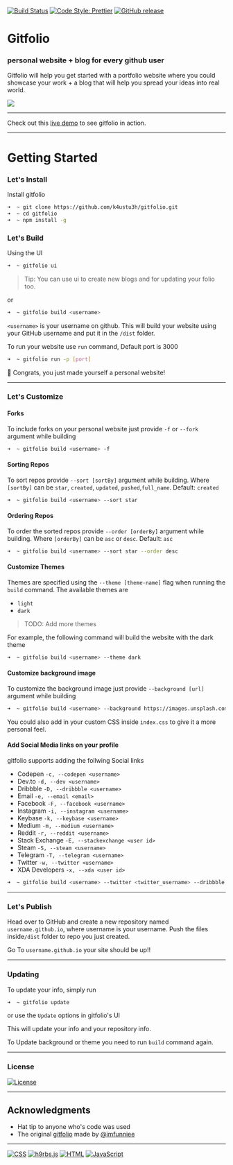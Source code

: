 [![Build Status](https://travis-ci.com/dilllxd/gitfolio.svg?branch=master)](https://travis-ci.com/dilllxd/gitfolio)
[![Code Style: Prettier](https://img.shields.io/badge/code_style-prettier-ff69b4.svg?logo=prettier&style=for-the-badge)](https://github.com/prettier/prettier)
[![GitHub release](https://img.shields.io/github/release/imfunniee/gitfolio.svg?style=for-the-badge)](https://github.com/imfunniee/gitfolio/releases/latest)

# Gitfolio

### personal website + blog for every github user

Gitfolio will help you get started with a portfolio website where you could showcase your work + a blog that will help you spread your ideas into real world.

<img src="https://i.imgur.com/eA6clZr.png">

---

Check out this [live demo](https://k4ustu3h.cf) to see gitfolio in action.

---

# Getting Started

### Let's Install

Install gitfolio

```sh
➜  ~ git clone https://github.com/k4ustu3h/gitfolio.git
➜  ~ cd gitfolio
➜  ~ npm install -g
```

### Let's Build

Using the UI

```sh
➜  ~ gitfolio ui
```

> Tip: You can use ui to create new blogs and for updating your folio too.

or

```sh
➜  ~ gitfolio build <username>
```

`<username>` is your username on github. This will build your website using your GitHub username and put it in the `/dist` folder.

To run your website use `run` command, Default port is 3000

```sh
➜  ~ gitfolio run -p [port]
```

🎉 Congrats, you just made yourself a personal website!

---

### Let's Customize

#### Forks

To include forks on your personal website just provide `-f` or `--fork` argument while building

```sh
➜  ~ gitfolio build <username> -f
```

#### Sorting Repos

To sort repos provide `--sort [sortBy]` argument while building. Where `[sortBy]` can be `star`, `created`, `updated`, `pushed`,`full_name`. Default: `created`

```sh
➜  ~ gitfolio build <username> --sort star
```

#### Ordering Repos

To order the sorted repos provide `--order [orderBy]` argument while building. Where `[orderBy]` can be `asc` or `desc`. Default: `asc`

```sh
➜  ~ gitfolio build <username> --sort star --order desc
```

#### Customize Themes

Themes are specified using the `--theme [theme-name]` flag when running the `build` command. The available themes are

-   `light`
-   `dark`

> TODO: Add more themes

For example, the following command will build the website with the dark theme

```sh
➜  ~ gitfolio build <username> --theme dark
```

#### Customize background image

To customize the background image just provide `--background [url]` argument while building

```sh
➜  ~ gitfolio build <username> --background https://images.unsplash.com/photo-1557277770-baf0ca74f908?w=1634
```

You could also add in your custom CSS inside `index.css` to give it a more personal feel.

#### Add Social Media links on your profile

gitfolio supports adding the follwing Social links

-   Codepen `-c, --codepen <username>`
-   Dev.to `-d, --dev <username>`
-   Dribbble `-D, --dribbble <username>`
-   Email `-e, --email <email>`
-   Facebook `-F, --facebook <username>`
-   Instagram `-i, --instagram <username>`
-   Keybase `-k, --keybase <username>`
-   Medium `-m, --medium <username>`
-   Reddit `-r, --reddit <username>`
-   Stack Exchange `-E, --stackexchange <user id>`
-   Steam `-S, --steam <username>`
-   Telegram `-T, --telegram <username>`
-   Twitter `-w, --twitter <username>`
-   XDA Developers `-x, --xda <user id>`

```sh
➜  ~ gitfolio build <username> --twitter <twitter_username> --dribbble <dribbble_username>
```

---

### Let's Publish

Head over to GitHub and create a new repository named `username.github.io`, where username is your username. Push the files inside`/dist` folder to repo you just created.

Go To `username.github.io` your site should be up!!

---

### Updating

To update your info, simply run

```sh
➜  ~ gitfolio update
```

or use the `Update` options in gitfolio's UI

This will update your info and your repository info.

To Update background or theme you need to run `build` command again.

---

### License

[![License](https://img.shields.io/github/license/k4ustu3h/gitfolio.svg?style=for-the-badge)](https://github.com/k4ustu3h/gitfolio/blob/master/LICENSE)

---

## Acknowledgments

-   Hat tip to anyone who's code was used
-   The original [gitfolio](https://github.com/imfunniee/gitfolio) made by [@imfunniee](https://github.com/imfunniee/)

---

[![CSS](https://img.shields.io/badge/uses-css-1572B6?logo=css3&style=for-the-badge)](https://github.com/topics/css)
[![h9rbs.js](https://img.shields.io/badge/uses-h9rbs.js-473349?style=for-the-badge)](https://html9responsiveboilerstrapjs.com/)
[![HTML](https://img.shields.io/badge/uses-html-E34F26?logo=html5&style=for-the-badge)](https://github.com/topics/html)
[![JavaScript](https://img.shields.io/badge/made_with-javascript-F7DF1E?logo=javascript&style=for-the-badge)](https://github.com/topics/javascript)
